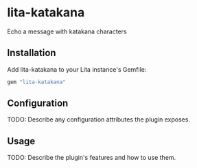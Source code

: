 # lita-katakana

Echo a message with katakana characters

## Installation

Add lita-katakana to your Lita instance's Gemfile:

``` ruby
gem "lita-katakana"
```

## Configuration

TODO: Describe any configuration attributes the plugin exposes.

## Usage

TODO: Describe the plugin's features and how to use them.
